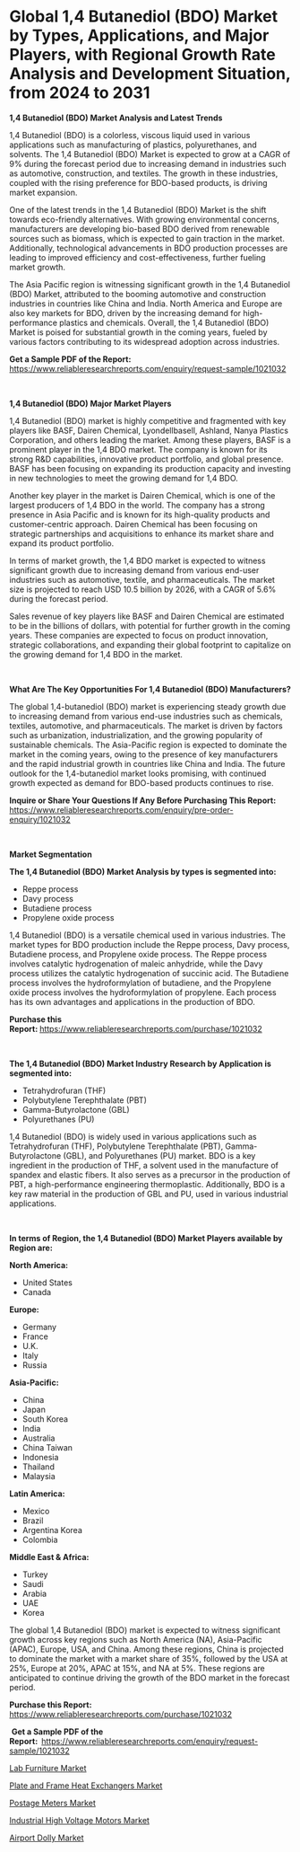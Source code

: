 <p><h1>Global 1,4 Butanediol (BDO) Market by Types, Applications, and Major Players, with Regional Growth Rate Analysis and Development Situation, from 2024 to 2031</h1></p><p><strong>1,4 Butanediol (BDO) Market Analysis and Latest Trends</strong></p>
<p><p>1,4 Butanediol (BDO) is a colorless, viscous liquid used in various applications such as manufacturing of plastics, polyurethanes, and solvents. The 1,4 Butanediol (BDO) Market is expected to grow at a CAGR of 9% during the forecast period due to increasing demand in industries such as automotive, construction, and textiles. The growth in these industries, coupled with the rising preference for BDO-based products, is driving market expansion.</p><p>One of the latest trends in the 1,4 Butanediol (BDO) Market is the shift towards eco-friendly alternatives. With growing environmental concerns, manufacturers are developing bio-based BDO derived from renewable sources such as biomass, which is expected to gain traction in the market. Additionally, technological advancements in BDO production processes are leading to improved efficiency and cost-effectiveness, further fueling market growth.</p><p>The Asia Pacific region is witnessing significant growth in the 1,4 Butanediol (BDO) Market, attributed to the booming automotive and construction industries in countries like China and India. North America and Europe are also key markets for BDO, driven by the increasing demand for high-performance plastics and chemicals. Overall, the 1,4 Butanediol (BDO) Market is poised for substantial growth in the coming years, fueled by various factors contributing to its widespread adoption across industries.</p></p>
<p><strong>Get a Sample PDF of the Report:&nbsp;</strong> <a href="https://www.reliableresearchreports.com/enquiry/request-sample/1021032">https://www.reliableresearchreports.com/enquiry/request-sample/1021032</a></p>
<p>&nbsp;</p>
<p><strong>1,4 Butanediol (BDO) Major Market Players</strong></p>
<p><p>1,4 Butanediol (BDO) market is highly competitive and fragmented with key players like BASF, Dairen Chemical, Lyondellbasell, Ashland, Nanya Plastics Corporation, and others leading the market. Among these players, BASF is a prominent player in the 1,4 BDO market. The company is known for its strong R&D capabilities, innovative product portfolio, and global presence. BASF has been focusing on expanding its production capacity and investing in new technologies to meet the growing demand for 1,4 BDO.</p><p>Another key player in the market is Dairen Chemical, which is one of the largest producers of 1,4 BDO in the world. The company has a strong presence in Asia Pacific and is known for its high-quality products and customer-centric approach. Dairen Chemical has been focusing on strategic partnerships and acquisitions to enhance its market share and expand its product portfolio.</p><p>In terms of market growth, the 1,4 BDO market is expected to witness significant growth due to increasing demand from various end-user industries such as automotive, textile, and pharmaceuticals. The market size is projected to reach USD 10.5 billion by 2026, with a CAGR of 5.6% during the forecast period.</p><p>Sales revenue of key players like BASF and Dairen Chemical are estimated to be in the billions of dollars, with potential for further growth in the coming years. These companies are expected to focus on product innovation, strategic collaborations, and expanding their global footprint to capitalize on the growing demand for 1,4 BDO in the market.</p></p>
<p>&nbsp;</p>
<p><strong>What Are The Key Opportunities For 1,4 Butanediol (BDO) Manufacturers?</strong></p>
<p><p>The global 1,4-butanediol (BDO) market is experiencing steady growth due to increasing demand from various end-use industries such as chemicals, textiles, automotive, and pharmaceuticals. The market is driven by factors such as urbanization, industrialization, and the growing popularity of sustainable chemicals. The Asia-Pacific region is expected to dominate the market in the coming years, owing to the presence of key manufacturers and the rapid industrial growth in countries like China and India. The future outlook for the 1,4-butanediol market looks promising, with continued growth expected as demand for BDO-based products continues to rise.</p></p>
<p><strong>Inquire or Share Your Questions If Any Before Purchasing This Report:</strong> <a href="https://www.reliableresearchreports.com/enquiry/pre-order-enquiry/1021032">https://www.reliableresearchreports.com/enquiry/pre-order-enquiry/1021032</a></p>
<p>&nbsp;</p>
<p><strong>Market Segmentation</strong></p>
<p><strong>The 1,4 Butanediol (BDO) Market Analysis by types is segmented into:</strong></p>
<p><ul><li>Reppe process</li><li>Davy process</li><li>Butadiene process</li><li>Propylene oxide process</li></ul></p>
<p><p>1,4 Butanediol (BDO) is a versatile chemical used in various industries. The market types for BDO production include the Reppe process, Davy process, Butadiene process, and Propylene oxide process. The Reppe process involves catalytic hydrogenation of maleic anhydride, while the Davy process utilizes the catalytic hydrogenation of succinic acid. The Butadiene process involves the hydroformylation of butadiene, and the Propylene oxide process involves the hydroformylation of propylene. Each process has its own advantages and applications in the production of BDO.</p></p>
<p><strong>Purchase this Report:&nbsp;</strong><a href="https://www.reliableresearchreports.com/purchase/1021032">https://www.reliableresearchreports.com/purchase/1021032</a></p>
<p>&nbsp;</p>
<p><strong>The 1,4 Butanediol (BDO) Market Industry Research by Application is segmented into:</strong></p>
<p><ul><li>Tetrahydrofuran (THF)</li><li>Polybutylene Terephthalate (PBT)</li><li>Gamma-Butyrolactone (GBL)</li><li>Polyurethanes (PU)</li></ul></p>
<p><p>1,4 Butanediol (BDO) is widely used in various applications such as Tetrahydrofuran (THF), Polybutylene Terephthalate (PBT), Gamma-Butyrolactone (GBL), and Polyurethanes (PU) market. BDO is a key ingredient in the production of THF, a solvent used in the manufacture of spandex and elastic fibers. It also serves as a precursor in the production of PBT, a high-performance engineering thermoplastic. Additionally, BDO is a key raw material in the production of GBL and PU, used in various industrial applications.</p></p>
<p>&nbsp;</p>
<p><strong>In terms of Region, the 1,4 Butanediol (BDO) Market Players available by Region are:</strong></p>
<p>
    <p> <strong> North America: </strong>
        <ul>
            <li>United States</li>
            <li>Canada</li>
        </ul>
        </p> 
    <p> <strong> Europe: </strong>
        <ul>
            <li>Germany</li>
            <li>France</li>
            <li>U.K.</li>
            <li>Italy</li>
            <li>Russia</li>
        </ul>
        </p> 
    <p> <strong> Asia-Pacific: </strong>
        <ul>
            <li>China</li>
            <li>Japan</li>
            <li>South Korea</li>
            <li>India</li>
            <li>Australia</li>
            <li>China Taiwan</li>
            <li>Indonesia</li>
            <li>Thailand</li>
            <li>Malaysia</li>
        </ul>
        </p> 
    <p> <strong> Latin America: </strong>
        <ul>
            <li>Mexico</li>
            <li>Brazil</li>
            <li>Argentina Korea</li>
            <li>Colombia</li>
        </ul>
        </p> 
    <p> <strong> Middle East & Africa: </strong>
        <ul>
            <li>Turkey</li>
            <li>Saudi</li>
            <li>Arabia</li>
            <li>UAE</li>
            <li>Korea</li>
        </ul>
    </p>
    </p>
<p><p>The global 1,4 Butanediol (BDO) market is expected to witness significant growth across key regions such as North America (NA), Asia-Pacific (APAC), Europe, USA, and China. Among these regions, China is projected to dominate the market with a market share of 35%, followed by the USA at 25%, Europe at 20%, APAC at 15%, and NA at 5%. These regions are anticipated to continue driving the growth of the BDO market in the forecast period.</p></p>
<p><strong>Purchase this Report: </strong><a href="https://www.reliableresearchreports.com/purchase/1021032">https://www.reliableresearchreports.com/purchase/1021032</a></p>
<p>&nbsp;<strong>Get a Sample PDF of the Report:&nbsp;&nbsp;</strong><a href="https://www.reliableresearchreports.com/enquiry/request-sample/1021032">https://www.reliableresearchreports.com/enquiry/request-sample/1021032</a></p>
<p><strong></strong></p>
<p><p><a href="https://medium.com/@shirleygreene26/lab-furniture-market-the-key-to-successful-business-strategy-forecast-till-2031-deb23032fa84">Lab Furniture Market</a></p><p><a href="https://medium.com/@royross51/plate-and-frame-heat-exchangers-market-insights-into-market-cagr-market-trends-and-growth-71a7ce7d14ee">Plate and Frame Heat Exchangers Market</a></p><p><a href="https://medium.com/@samanthamason1930/postage-meters-market-competitive-analysis-market-trends-and-forecast-to-2031-4c6886d429ad">Postage Meters Market</a></p><p><a href="https://medium.com/@royross51/industrial-high-voltage-motors-market-exploring-market-share-market-trends-and-future-growth-d991caf2e87e">Industrial High Voltage Motors Market</a></p><p><a href="https://medium.com/@samanthamason1930/airport-dolly-market-size-cagr-trends-2024-2030-e4c8d6e66267">Airport Dolly Market</a></p></p>